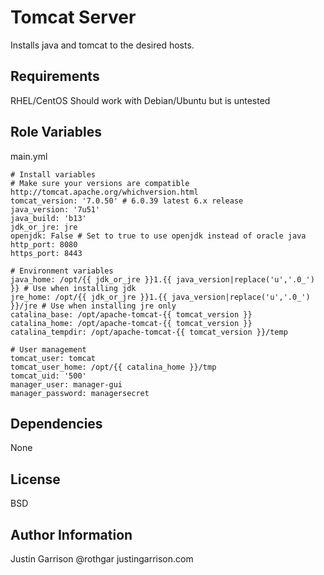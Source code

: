 Tomcat Server
========

Installs java and tomcat to the desired hosts.

Requirements
------------

RHEL/CentOS
Should work with Debian/Ubuntu but is untested

Role Variables
--------------
main.yml

```
# Install variables
# Make sure your versions are compatible http://tomcat.apache.org/whichversion.html
tomcat_version: '7.0.50' # 6.0.39 latest 6.x release
java_version: '7u51'
java_build: 'b13'
jdk_or_jre: jre
openjdk: False # Set to true to use openjdk instead of oracle java
http_port: 8080
https_port: 8443

# Environment variables
java_home: /opt/{{ jdk_or_jre }}1.{{ java_version|replace('u','.0_') }} # Use when installing jdk
jre_home: /opt/{{ jdk_or_jre }}1.{{ java_version|replace('u','.0_') }}/jre # Use when installing jre only
catalina_base: /opt/apache-tomcat-{{ tomcat_version }}
catalina_home: /opt/apache-tomcat-{{ tomcat_version }}
catalina_tempdir: /opt/apache-tomcat-{{ tomcat_version }}/temp

# User management
tomcat_user: tomcat
tomcat_user_home: /opt/{{ catalina_home }}/tmp
tomcat_uid: '500'
manager_user: manager-gui
manager_password: managersecret
```

Dependencies
------------

None

License
-------

BSD

Author Information
------------------

Justin Garrison
@rothgar
justingarrison.com
